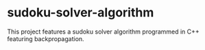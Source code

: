 # sudoku-solver-algorithm
This project features a sudoku solver algorithm programmed in C++ featuring backpropagation.
